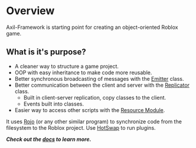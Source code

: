 # Overview

Axil-Framework is starting point for creating an object-oriented Roblox game.

## What is it's purpose?
- A cleaner way to structure a game project.
- OOP with easy inheritance to make code more reusable.
- Better synchronous broadcasting of messages with the [Emitter](docs/Classes/Emitter.md) class.
- Better communication between the client and server with the [Replicator](docs/Classes/Replicator.md) class.
  - Built in client-server replication, copy classes to the client.
  - Events built into classes.
- Easier way to access other scripts with the [Resource Module](docs/Modules/ResourceModule.md).

It uses [Rojo](https://rojo.space) (or any other similar program) to synchronize code from the filesystem to the Roblox project.
Use [HotSwap](https://devforum.roblox.com/t/hotswap-plugin-speed-up-plugin-development/10310) to run plugins.

***Check out the [docs](https://auszistudios.github.io/Axil-Framework) to learn more.***
